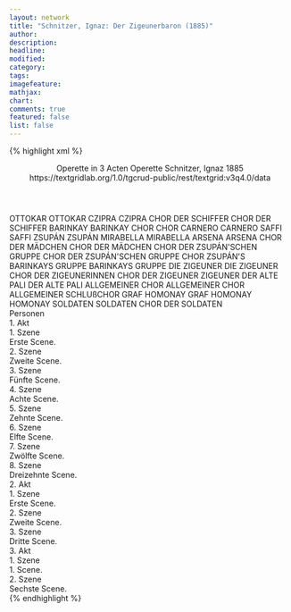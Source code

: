```yaml
---
layout: network
title: "Schnitzer, Ignaz: Der Zigeunerbaron (1885)"
author:
description:
headline:
modified:
category:
tags:
imagefeature: 
mathjax: 
chart: 
comments: true
featured: false
list: false
---
```

{% highlight xml %}
<?xml-model href="https://raw.githubusercontent.com/DLiNa/project/master/rules/lina.rnc"?><?xml-model href="https://raw.githubusercontent.com/DLiNa/project/master/rules/lina.sch"?>
<play xmlns="http://lina.digital">
  <header>
    <title>Der Zigeunerbaron</title>
    <subtitle>Operette in 3 Acten</subtitle>
    <genretitle>Operette</genretitle>
    <author>Schnitzer, Ignaz</author>
    <date type="print"/>
    <date type="premiere" when="1885">1885</date>
    <date type="written"/>
    <source>https://textgridlab.org/1.0/tgcrud-public/rest/textgrid:v3q4.0/data</source>
  </header>
  <personae>
    <character>
      <name>OTTOKAR</name>
      <alias xml:id="ottokar">
        <name>OTTOKAR</name>
      </alias>
    </character>
    <character>
      <name>CZIPRA</name>
      <alias xml:id="czipra">
        <name>CZIPRA</name>
      </alias>
    </character>
    <character>
      <name>CHOR DER SCHIFFER</name>
      <alias xml:id="chor_der_schiffer">
        <name>CHOR DER SCHIFFER</name>
      </alias>
    </character>
    <character>
      <name>BARINKAY</name>
      <alias xml:id="barinkay">
        <name>BARINKAY</name>
      </alias>
    </character>
    <character>
      <name>CHOR</name>
      <alias xml:id="chor">
        <name>CHOR</name>
      </alias>
    </character>
    <character>
      <name>CARNERO</name>
      <alias xml:id="carnero">
        <name>CARNERO</name>
      </alias>
    </character>
    <character>
      <name>SAFFI</name>
      <alias xml:id="saffi">
        <name>SAFFI</name>
      </alias>
    </character>
    <character>
      <name>ZSUPÁN</name>
      <alias xml:id="zsupán">
        <name>ZSUPÁN</name>
      </alias>
    </character>
    <character>
      <name>MIRABELLA</name>
      <alias xml:id="mirabella">
        <name>MIRABELLA</name>
      </alias>
    </character>
    <character>
      <name>ARSENA</name>
      <alias xml:id="arsena">
        <name>ARSENA</name>
      </alias>
    </character>
    <character>
      <name>CHOR DER MÄDCHEN</name>
      <alias xml:id="chor_der_mädchen">
        <name>CHOR DER MÄDCHEN</name>
      </alias>
    </character>
    <character>
      <name>CHOR DER ZSUPÁN'SCHEN GRUPPE</name>
      <alias xml:id="chor_der_zsupánschen_gruppe">
        <name>CHOR DER ZSUPÁN'SCHEN GRUPPE</name>
      </alias>
      <alias xml:id="chor_zsupáns">
        <name>CHOR ZSUPÁN'S</name>
      </alias>
    </character>
    <character>
      <name>BARINKAYS GRUPPE</name>
      <alias xml:id="barinkays_gruppe">
        <name>BARINKAYS GRUPPE</name>
      </alias>
    </character>
    <character>
      <name>DIE ZIGEUNER</name>
      <alias xml:id="die_zigeuner">
        <name>DIE ZIGEUNER</name>
      </alias>
      <alias xml:id="chor_der_zigeunerinnen">
        <name>CHOR DER ZIGEUNERINNEN</name>
      </alias>
      <alias xml:id="chor_der_zigeuner">
        <name>CHOR DER ZIGEUNER</name>
      </alias>
      <alias xml:id="zigeuner">
        <name>ZIGEUNER</name>
      </alias>
    </character>
    <character>
      <name>DER ALTE PALI</name>
      <alias xml:id="der_alte_pali">
        <name>DER ALTE PALI</name>
      </alias>
    </character>
    <character>
      <name>ALLGEMEINER CHOR</name>
      <alias xml:id="allgemeiner_chor">
        <name>ALLGEMEINER CHOR</name>
      </alias>
      <alias xml:id="allgemeiner_schlußchor">
        <name>ALLGEMEINER SCHLUßCHOR</name>
      </alias>
    </character>
    <character>
      <name>GRAF HOMONAY</name>
      <alias xml:id="graf_homonay">
        <name>GRAF HOMONAY</name>
      </alias>
      <alias xml:id="homonay">
        <name>HOMONAY</name>
      </alias>
    </character>
    <character>
      <name>SOLDATEN</name>
      <alias xml:id="soldaten">
        <name>SOLDATEN</name>
      </alias>
      <alias xml:id="chor_der_soldaten">
        <name>CHOR DER SOLDATEN</name>
      </alias>
    </character>
  </personae>
  <text>
    <div>
      <head>Personen</head>
    </div>
    <div>
      <head>1. Akt</head>
      <div>
        <head>1. Szene</head>
        <div>
          <head>Erste Scene.</head>
          <sp who="#ottokar">
            <amount n="4" unit="speech_acts"/>
            <amount n="66" unit="words"/>
            <amount n="17" unit="lines"/>
            <amount n="383" unit="chars"/>
          </sp>
          <sp who="#czipra">
            <amount n="3" unit="speech_acts"/>
            <amount n="53" unit="words"/>
            <amount n="11" unit="lines"/>
            <amount n="249" unit="chars"/>
          </sp>
        </div>
      </div>
      <div>
        <head>2. Szene</head>
        <div>
          <head>Zweite Scene.</head>
          <sp who="#chor_der_schiffer">
            <amount n="1" unit="speech_acts"/>
            <amount n="31" unit="words"/>
            <amount n="6" unit="lines"/>
            <amount n="169" unit="chars"/>
          </sp>
          <sp who="#barinkay">
            <amount n="5" unit="speech_acts"/>
            <amount n="215" unit="words"/>
            <amount n="41" unit="lines"/>
            <amount n="1206" unit="chars"/>
          </sp>
          <sp who="#chor">
            <amount n="3" unit="speech_acts"/>
            <amount n="51" unit="words"/>
            <amount n="11" unit="lines"/>
            <amount n="273" unit="chars"/>
          </sp>
          <sp who="#carnero">
            <amount n="5" unit="speech_acts"/>
            <amount n="84" unit="words"/>
            <amount n="15" unit="lines"/>
            <amount n="463" unit="chars"/>
          </sp>
          <sp who="#czipra">
            <amount n="8" unit="speech_acts"/>
            <amount n="235" unit="words"/>
            <amount n="37" unit="lines"/>
            <amount n="1156" unit="chars"/>
          </sp>
          <sp who="#saffi">
            <amount n="2" unit="speech_acts"/>
            <amount n="15" unit="words"/>
            <amount n="2" unit="lines"/>
            <amount n="71" unit="chars"/>
          </sp>
        </div>
      </div>
      <div>
        <head>3. Szene</head>
        <div>
          <head>Fünfte Scene.</head>
          <sp who="#zsupán">
            <amount n="3" unit="speech_acts"/>
            <amount n="173" unit="words"/>
            <amount n="36" unit="lines"/>
            <amount n="984" unit="chars"/>
          </sp>
          <sp who="#carnero">
            <amount n="1" unit="speech_acts"/>
            <amount n="4" unit="words"/>
            <amount n="1" unit="lines"/>
            <amount n="31" unit="chars"/>
          </sp>
          <sp who="#mirabella">
            <amount n="3" unit="speech_acts"/>
            <amount n="274" unit="words"/>
            <amount n="42" unit="lines"/>
            <amount n="1444" unit="chars"/>
          </sp>
          <sp who="#chor">
            <amount n="3" unit="speech_acts"/>
            <amount n="32" unit="words"/>
            <amount n="6" unit="lines"/>
            <amount n="179" unit="chars"/>
          </sp>
        </div>
      </div>
      <div>
        <head>4. Szene</head>
        <div>
          <head>Achte Scene.</head>
          <sp who="#chor">
            <amount n="3" unit="speech_acts"/>
            <amount n="46" unit="words"/>
            <amount n="14" unit="lines"/>
            <amount n="261" unit="chars"/>
          </sp>
          <sp who="#arsena">
            <amount n="8" unit="speech_acts"/>
            <amount n="264" unit="words"/>
            <amount n="55" unit="lines"/>
            <amount n="1364" unit="chars"/>
          </sp>
          <sp who="#barinkay">
            <amount n="8" unit="speech_acts"/>
            <amount n="174" unit="words"/>
            <amount n="35" unit="lines"/>
            <amount n="912" unit="chars"/>
          </sp>
          <sp who="#zsupán">
            <amount n="7" unit="speech_acts"/>
            <amount n="110" unit="words"/>
            <amount n="21" unit="lines"/>
            <amount n="583" unit="chars"/>
          </sp>
          <sp who="#carnero">
            <amount n="3" unit="speech_acts"/>
            <amount n="38" unit="words"/>
            <amount n="8" unit="lines"/>
            <amount n="235" unit="chars"/>
          </sp>
          <sp who="#chor_der_mädchen">
            <amount n="3" unit="speech_acts"/>
            <amount n="95" unit="words"/>
            <amount n="24" unit="lines"/>
            <amount n="551" unit="chars"/>
          </sp>
          <sp who="#mirabella">
            <amount n="1" unit="speech_acts"/>
            <amount n="11" unit="words"/>
            <amount n="3" unit="lines"/>
            <amount n="56" unit="chars"/>
          </sp>
        </div>
      </div>
      <div>
        <head>5. Szene</head>
        <div>
          <head>Zehnte Scene.</head>
          <sp who="#saffi">
            <amount n="2" unit="speech_acts"/>
            <amount n="215" unit="words"/>
            <amount n="46" unit="lines"/>
            <amount n="1077" unit="chars"/>
          </sp>
          <sp who="#barinkay">
            <amount n="1" unit="speech_acts"/>
            <amount n="7" unit="words"/>
            <amount n="1" unit="lines"/>
            <amount n="40" unit="chars"/>
          </sp>
        </div>
      </div>
      <div>
        <head>6. Szene</head>
        <div>
          <head>Elfte Scene.</head>
          <sp who="#ottokar">
            <amount n="1" unit="speech_acts"/>
            <amount n="3" unit="words"/>
            <amount n="1" unit="lines"/>
            <amount n="16" unit="chars"/>
          </sp>
          <sp who="#arsena">
            <amount n="7" unit="speech_acts"/>
            <amount n="36" unit="words"/>
            <amount n="8" unit="lines"/>
            <amount n="169" unit="chars"/>
          </sp>
          <sp who="#ottokar">
            <amount n="7" unit="speech_acts"/>
            <amount n="76" unit="words"/>
            <amount n="14" unit="lines"/>
            <amount n="418" unit="chars"/>
          </sp>
          <sp who="#barinkay">
            <amount n="6" unit="speech_acts"/>
            <amount n="43" unit="words"/>
            <amount n="8" unit="lines"/>
            <amount n="231" unit="chars"/>
          </sp>
          <sp who="#arsena #ottokar">
            <amount n="4" unit="speech_acts"/>
            <amount n="77" unit="words"/>
            <amount n="20" unit="lines"/>
            <amount n="399" unit="chars"/>
          </sp>
          <sp who="#czipra">
            <amount n="3" unit="speech_acts"/>
            <amount n="25" unit="words"/>
            <amount n="5" unit="lines"/>
            <amount n="141" unit="chars"/>
          </sp>
          <sp who="#saffi">
            <amount n="1" unit="speech_acts"/>
            <amount n="5" unit="words"/>
            <amount n="1" unit="lines"/>
            <amount n="23" unit="chars"/>
          </sp>
          <sp who="#chor">
            <amount n="1" unit="speech_acts"/>
            <amount n="8" unit="words"/>
            <amount n="2" unit="lines"/>
            <amount n="47" unit="chars"/>
          </sp>
        </div>
      </div>
      <div>
        <head>7. Szene</head>
        <div>
          <head>Zwölfte Scene.</head>
          <sp who="#barinkay">
            <amount n="7" unit="speech_acts"/>
            <amount n="128" unit="words"/>
            <amount n="22" unit="lines"/>
            <amount n="670" unit="chars"/>
          </sp>
          <sp who="#czipra">
            <amount n="5" unit="speech_acts"/>
            <amount n="195" unit="words"/>
            <amount n="40" unit="lines"/>
            <amount n="975" unit="chars"/>
          </sp>
          <sp who="#barinkay #czipra #saffi #chor_der_zigeuner">
            <amount n="1" unit="speech_acts"/>
            <amount n="17" unit="words"/>
            <amount n="3" unit="lines"/>
            <amount n="84" unit="chars"/>
          </sp>
          <sp who="#saffi">
            <amount n="2" unit="speech_acts"/>
            <amount n="20" unit="words"/>
            <amount n="4" unit="lines"/>
            <amount n="109" unit="chars"/>
          </sp>
        </div>
      </div>
      <div>
        <head>8. Szene</head>
        <div>
          <head>Dreizehnte Scene.</head>
          <sp who="#zsupán">
            <amount n="5" unit="speech_acts"/>
            <amount n="116" unit="words"/>
            <amount n="19" unit="lines"/>
            <amount n="563" unit="chars"/>
          </sp>
          <sp who="#barinkay">
            <amount n="13" unit="speech_acts"/>
            <amount n="312" unit="words"/>
            <amount n="59" unit="lines"/>
            <amount n="1596" unit="chars"/>
          </sp>
          <sp who="#chor">
            <amount n="1" unit="speech_acts"/>
            <amount n="21" unit="words"/>
            <amount n="4" unit="lines"/>
            <amount n="106" unit="chars"/>
          </sp>
           <sp who="#saffi">
            <amount n="4" unit="speech_acts"/>
            <amount n="143" unit="words"/>
            <amount n="30" unit="lines"/>
            <amount n="690" unit="chars"/>
          </sp>
          <sp who="#barinkay">
            <amount n="1" unit="speech_acts"/>
            <amount n="27" unit="words"/>
            <amount n="8" unit="lines"/>
            <amount n="118" unit="chars"/>
          </sp>
          <sp who="#czipra">
            <amount n="1" unit="speech_acts"/>
            <amount n="28" unit="words"/>
            <amount n="8" unit="lines"/>
            <amount n="117" unit="chars"/>
          </sp>
          <sp who="#chor_der_zsupánschen_gruppe">
            <amount n="1" unit="speech_acts"/>
            <amount n="5" unit="words"/>
            <amount n="1" unit="lines"/>
            <amount n="32" unit="chars"/>
          </sp>
          <sp who="#arsena">
            <amount n="2" unit="speech_acts"/>
            <amount n="18" unit="words"/>
            <amount n="4" unit="lines"/>
            <amount n="94" unit="chars"/>
          </sp>
          <sp who="#mirabella">
            <amount n="5" unit="speech_acts"/>
            <amount n="143" unit="words"/>
            <amount n="27" unit="lines"/>
            <amount n="744" unit="chars"/>
          </sp>
          <sp who="#chor_der_zsupánschen_gruppe">
            <amount n="1" unit="speech_acts"/>
            <amount n="5" unit="words"/>
            <amount n="1" unit="lines"/>
            <amount n="24" unit="chars"/>
          </sp>
          <sp who="#chor_zsupáns">
            <amount n="1" unit="speech_acts"/>
            <amount n="7" unit="words"/>
            <amount n="1" unit="lines"/>
            <amount n="38" unit="chars"/>
          </sp>
          <sp who="#chor">
            <amount n="1" unit="speech_acts"/>
            <amount n="10" unit="words"/>
            <amount n="2" unit="lines"/>
            <amount n="50" unit="chars"/>
          </sp>
          <sp who="#arsena">
            <amount n="1" unit="speech_acts"/>
            <amount n="4" unit="words"/>
            <amount n="1" unit="lines"/>
            <amount n="14" unit="chars"/>
          </sp>
          <sp who="#ottokar">
            <amount n="4" unit="speech_acts"/>
            <amount n="60" unit="words"/>
            <amount n="13" unit="lines"/>
            <amount n="296" unit="chars"/>
          </sp>
          <sp who="#arsena">
            <amount n="1" unit="speech_acts"/>
            <amount n="39" unit="words"/>
            <amount n="7" unit="lines"/>
            <amount n="181" unit="chars"/>
          </sp>
          <sp who="#carnero">
            <amount n="3" unit="speech_acts"/>
            <amount n="63" unit="words"/>
            <amount n="13" unit="lines"/>
            <amount n="319" unit="chars"/>
          </sp>
          <sp who="#barinkay">
            <amount n="1" unit="speech_acts"/>
            <amount n="5" unit="words"/>
            <amount n="1" unit="lines"/>
            <amount n="31" unit="chars"/>
          </sp>
          <sp who="#czipra">
            <amount n="1" unit="speech_acts"/>
            <amount n="5" unit="words"/>
            <amount n="1" unit="lines"/>
            <amount n="26" unit="chars"/>
          </sp>
          <sp who="#carnero #zsupán">
            <amount n="1" unit="speech_acts"/>
            <amount n="5" unit="words"/>
            <amount n="1" unit="lines"/>
            <amount n="20" unit="chars"/>
          </sp>
          <sp who="#barinkay #die_zigeuner">
            <amount n="1" unit="speech_acts"/>
            <amount n="19" unit="words"/>
            <amount n="4" unit="lines"/>
            <amount n="97" unit="chars"/>
          </sp>
          <sp who="#barinkay #barinkays_gruppe">
            <amount n="1" unit="speech_acts"/>
            <amount n="15" unit="words"/>
            <amount n="3" unit="lines"/>
            <amount n="83" unit="chars"/>
          </sp>
          <sp who="#die_zigeuner">
            <amount n="1" unit="speech_acts"/>
            <amount n="90" unit="words"/>
            <amount n="17" unit="lines"/>
            <amount n="438" unit="chars"/>
          </sp>
          <sp who="#zsupán #barinkay #chor #saffi #barinkay #czipra #chor_der_zsupánschen_gruppe #arsena #mirabella #chor_der_zsupánschen_gruppe #arsena #ottokar #arsena #carnero #barinkay #czipra #die_zigeuner #barinkays_gruppe">
            <amount n="1" unit="speech_acts"/>
            <amount n="73" unit="words"/>
            <amount n="18" unit="lines"/>
            <amount n="405" unit="chars"/>
          </sp>
        </div>
      </div>
    </div>
    <div>
      <head>2. Akt</head>
      <div>
        <head>1. Szene</head>
        <div>
          <head>Erste Scene.</head>
          <sp who="#czipra">
            <amount n="3" unit="speech_acts"/>
            <amount n="60" unit="words"/>
            <amount n="15" unit="lines"/>
            <amount n="310" unit="chars"/>
          </sp>
          <sp who="#barinkay">
            <amount n="17" unit="speech_acts"/>
            <amount n="272" unit="words"/>
            <amount n="58" unit="lines"/>
            <amount n="1411" unit="chars"/>
          </sp>
          <sp who="#saffi">
            <amount n="9" unit="speech_acts"/>
            <amount n="148" unit="words"/>
            <amount n="29" unit="lines"/>
            <amount n="765" unit="chars"/>
          </sp>
          <sp who="#barinkay #saffi">
            <amount n="1" unit="speech_acts"/>
            <amount n="47" unit="words"/>
            <amount n="10" unit="lines"/>
            <amount n="214" unit="chars"/>
          </sp>
          <sp who="#saffi #czipra">
            <amount n="4" unit="speech_acts"/>
            <amount n="30" unit="words"/>
            <amount n="6" unit="lines"/>
            <amount n="177" unit="chars"/>
          </sp>
          <sp who="#saffi #czipra">
            <amount n="2" unit="speech_acts"/>
            <amount n="145" unit="words"/>
            <amount n="35" unit="lines"/>
            <amount n="779" unit="chars"/>
          </sp>
          <sp who="#saffi #barinkay #czipra">
            <amount n="3" unit="speech_acts"/>
            <amount n="118" unit="words"/>
            <amount n="36" unit="lines"/>
            <amount n="602" unit="chars"/>
          </sp>
          <sp who="#saffi #barinkay">
            <amount n="1" unit="speech_acts"/>
            <amount n="9" unit="words"/>
            <amount n="3" unit="lines"/>
            <amount n="47" unit="chars"/>
          </sp>
          <sp who="#czipra #saffi">
            <amount n="1" unit="speech_acts"/>
            <amount n="45" unit="words"/>
            <amount n="8" unit="lines"/>
            <amount n="217" unit="chars"/>
          </sp>
        </div>
      </div>
      <div>
        <head>2. Szene</head>
        <div>
          <head>Zweite Scene.</head>
          <sp who="#der_alte_pali">
            <amount n="1" unit="speech_acts"/>
            <amount n="26" unit="words"/>
            <amount n="6" unit="lines"/>
            <amount n="111" unit="chars"/>
          </sp>
          <sp who="#chor_der_zigeuner">
            <amount n="1" unit="speech_acts"/>
            <amount n="80" unit="words"/>
            <amount n="18" unit="lines"/>
            <amount n="389" unit="chars"/>
          </sp>
          <sp who="#chor_der_zigeunerinnen">
            <amount n="1" unit="speech_acts"/>
            <amount n="78" unit="words"/>
            <amount n="21" unit="lines"/>
            <amount n="400" unit="chars"/>
          </sp>
          <sp who="#allgemeiner_chor">
            <amount n="1" unit="speech_acts"/>
            <amount n="40" unit="words"/>
            <amount n="10" unit="lines"/>
            <amount n="202" unit="chars"/>
          </sp>
        </div>
      </div>
      <div>
        <head>3. Szene</head>
        <div>
          <head>Dritte Scene.</head>
          <sp who="#carnero">
            <amount n="6" unit="speech_acts"/>
            <amount n="133" unit="words"/>
            <amount n="25" unit="lines"/>
            <amount n="714" unit="chars"/>
          </sp>
          <sp who="#barinkay">
            <amount n="17" unit="speech_acts"/>
            <amount n="210" unit="words"/>
            <amount n="44" unit="lines"/>
            <amount n="1075" unit="chars"/>
          </sp>
          <sp who="#saffi">
            <amount n="14" unit="speech_acts"/>
            <amount n="73" unit="words"/>
            <amount n="15" unit="lines"/>
            <amount n="348" unit="chars"/>
          </sp>
          <sp who="#carnero #barinkay #saffi #chor #mirabella #zsupán #graf_homonay #ottokar #arsena #czipra #chor_der_soldaten #homonay #zigeuner">
            <amount n="7" unit="speech_acts"/>
            <amount n="121" unit="words"/>
            <amount n="23" unit="lines"/>
            <amount n="646" unit="chars"/>
          </sp>
          <sp who="#chor">
            <amount n="5" unit="speech_acts"/>
            <amount n="68" unit="words"/>
            <amount n="17" unit="lines"/>
            <amount n="345" unit="chars"/>
          </sp>
          <sp who="#mirabella">
            <amount n="6" unit="speech_acts"/>
            <amount n="109" unit="words"/>
            <amount n="19" unit="lines"/>
            <amount n="548" unit="chars"/>
          </sp>
          <sp who="#zsupán">
            <amount n="3" unit="speech_acts"/>
            <amount n="95" unit="words"/>
            <amount n="16" unit="lines"/>
            <amount n="480" unit="chars"/>
          </sp>
          <sp who="#graf_homonay">
            <amount n="6" unit="speech_acts"/>
            <amount n="227" unit="words"/>
            <amount n="44" unit="lines"/>
            <amount n="1114" unit="chars"/>
          </sp>
          <sp who="#ottokar">
            <amount n="1" unit="speech_acts"/>
            <amount n="7" unit="words"/>
            <amount n="1" unit="lines"/>
            <amount n="31" unit="chars"/>
          </sp>
          <sp who="#arsena">
            <amount n="3" unit="speech_acts"/>
            <amount n="213" unit="words"/>
            <amount n="41" unit="lines"/>
            <amount n="766" unit="chars"/>
          </sp>
          <sp who="#arsena #carnero">
            <amount n="1" unit="speech_acts"/>
            <amount n="8" unit="words"/>
            <amount n="2" unit="lines"/>
            <amount n="45" unit="chars"/>
          </sp>
          <sp who="#czipra">
            <amount n="3" unit="speech_acts"/>
            <amount n="78" unit="words"/>
            <amount n="14" unit="lines"/>
            <amount n="392" unit="chars"/>
          </sp>
          <sp who="#carnero #barinkay #saffi #chor #mirabella #zsupán #ottokar #arsena #czipra #chor_der_soldaten #zigeuner">
            <amount n="1" unit="speech_acts"/>
            <amount n="3" unit="words"/>
            <amount n="1" unit="lines"/>
            <amount n="16" unit="chars"/>
          </sp>
          <sp who="#graf_homonay #chor">
            <amount n="1" unit="speech_acts"/>
            <amount n="110" unit="words"/>
            <amount n="22" unit="lines"/>
            <amount n="560" unit="chars"/>
          </sp>
          <sp who="#chor_der_soldaten">
            <amount n="1" unit="speech_acts"/>
            <amount n="3" unit="words"/>
            <amount n="1" unit="lines"/>
            <amount n="20" unit="chars"/>
          </sp>
          <sp who="#homonay">
            <amount n="1" unit="speech_acts"/>
            <amount n="4" unit="words"/>
            <amount n="1" unit="lines"/>
            <amount n="23" unit="chars"/>
          </sp>
          <sp who="#soldaten">
            <amount n="1" unit="speech_acts"/>
            <amount n="72" unit="words"/>
            <amount n="12" unit="lines"/>
            <amount n="347" unit="chars"/>
          </sp>
          <sp who="#zigeuner">
            <amount n="1" unit="speech_acts"/>
            <amount n="138" unit="words"/>
            <amount n="24" unit="lines"/>
            <amount n="658" unit="chars"/>
          </sp>
        </div>
      </div>
    </div>
    <div>
      <head>3. Akt</head>
      <div>
        <head>1. Szene</head>
        <div>
          <head>1. Scene.</head>
          <sp who="#allgemeiner_chor">
            <amount n="1" unit="speech_acts"/>
            <amount n="37" unit="words"/>
            <amount n="7" unit="lines"/>
            <amount n="167" unit="chars"/>
          </sp>
          <sp who="#arsena">
            <amount n="3" unit="speech_acts"/>
            <amount n="267" unit="words"/>
            <amount n="42" unit="lines"/>
            <amount n="1199" unit="chars"/>
          </sp>
          <sp who="#saffi #barinkay #czipra">
            <amount n="3" unit="speech_acts"/>
            <amount n="78" unit="words"/>
            <amount n="12" unit="lines"/>
            <amount n="357" unit="chars"/>
          </sp>
        </div>
      </div>
      <div>
        <head>2. Szene</head>
        <div>
          <head>Sechste Scene.</head>
          <sp who="#zsupán">
            <amount n="3" unit="speech_acts"/>
            <amount n="578" unit="words"/>
            <amount n="131" unit="lines"/>
            <amount n="2838" unit="chars"/>
          </sp>
          <sp who="#chor">
            <amount n="2" unit="speech_acts"/>
            <amount n="33" unit="words"/>
            <amount n="5" unit="lines"/>
            <amount n="145" unit="chars"/>
          </sp>
          <sp who="#saffi">
            <amount n="1" unit="speech_acts"/>
            <amount n="17" unit="words"/>
            <amount n="5" unit="lines"/>
            <amount n="95" unit="chars"/>
          </sp>
          <sp who="#barinkay">
            <amount n="1" unit="speech_acts"/>
            <amount n="37" unit="words"/>
            <amount n="8" unit="lines"/>
            <amount n="202" unit="chars"/>
          </sp>
          <sp who="#allgemeiner_schlußchor">
            <amount n="1" unit="speech_acts"/>
            <amount n="35" unit="words"/>
            <amount n="8" unit="lines"/>
            <amount n="184" unit="chars"/>
          </sp>
        </div>
      </div>
    </div>
  </text>
</play>
{% endhighlight %}